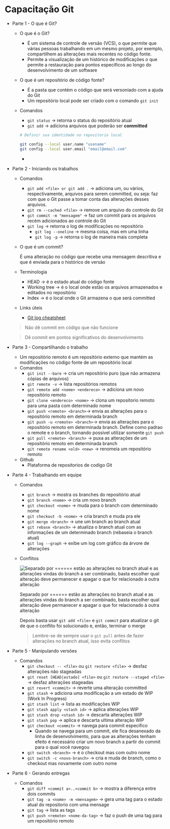 # Capacitação Git

- Parte 1 - O que é Git?
    - O que é o Git?
        - É um sistema de controle de versão (VCS), o que permite que várias pessoas trabalhando em um mesmo projeto, por exemplo, compartilhem as alterações mais recentes no código fonte.
        - Permite a visualização de um histórico de modificações o que permite a restauração para pontos específicos ao longo do desenvolvimento de um software
        
    - O que é um repositório de código fonte?
        - É a pasta que contém o código que será versoniado com a ajuda do Git
        - Um repositório local pode ser criado com o comando `git init`
        
    - Comandos
        - `git status` → retorna o status do repositório atual
        - `git add` → adiciona arquivos que poderão ser **committed**
        
        ```bash
        # Definir sua identidade no repositorio local
        
        git config --local user.name "usename"
        git config --local user.email "email@email.com"
        ```
        
        - 
    
- Parte 2 - Iniciando os trabalhos
    - Comandos
        - `git add <file> or git add .` → adiciona um, ou vários, respectivamente, arquivos para serem committed, ou seja: faz com que o Git passe a tomar conta das alterações desses arquivos.
        - `git rm --cached <file>` → remove um arquivo do controle do Git
        - `git commit -m "mensagem"` → faz um commit para os arquivos recém adicionados ao controle do Git
        - `git log` → retorna o log de modificações no repositório
            - `git log --oneline` → mesma coisa, mas em uma linha
            - `git log -p` → retorna o log de maneira mais completa
    - O que é um commit?
        
        É uma alteração no código que recebe uma mensagem descritiva e que é enviada para o histórico de versão
        
    - Terminologia
        - HEAD → é o estado atual do código fonte
        - Working tree → é o local onde estão os arquivos armazenados e editados no repositório
        - Index → é o local onde o Git armazena o que será committed
    - Links úteis
        - [Git log cheatsheet](https://devhints.io/git-log)
    
    > Não dê commit em código que não funcione
    > 
    
    > Dê commit em pontos significativos do desenvolvimento
    > 
- Parte 3 - Compartilhando o trabalho
    - Um repositório remoto é um repositório externo que mantém as modificações no código fonte de um repositório local
    - Comandos
        - `git init --bare` → cria um repositório puro (que não armazena cópias de arquivos)
        - `git remote -v` → lista repositórios remotos
        - `git remote add <nome> <endereco>` → adiciona um novo repositório remoto
        - `git clone <endereco> <nome>` → clona um repositorio remoto para uma pasta com determinado nome
        - `git push <remote> <branch>`→ envia as alterações para o repositório remoto em determinada branch
        - `git push -u <remote> <branch>`→ envia as alterações para o repositório remoto em determinada branch. Define como padrao o remote e o branch, tornando possivel utilizar somente `git push`
        - `git pull <remote> <branch>` → puxa as alterações de um repositório remoto   em determinada branch
        - `git remote rename <old> <new>` → renomeia um repositório remoto
    - Github
        - Plataforma de repositorios de codigo Git
- Parte 4 - Trabalhando em equipe
    - Comandos
        - `git branch` → mostra os branches do repositório atual
        - `git branch <nome>` → cria um novo branch
        - `git checkout <nome>` → muda para o branch com determinado nome
        - `git checkout -b <nome>` → cria branch e muda pra ele
        - `git merge <branch>` → une um branch ao branch atual
        - `git rebase <branch>` → atualiza o branch atual com as informações de um determinado branch (rebaseia o branch atual)
        - `git log --graph` → exibe um log com gráfico da árvore de alterações
    - Conflitos
        
        ![Separado por ====== estão as alterações no branch atual e as alterações vindas do branch a ser combinado, basta escolher qual alteração deve permanecer e apagar o que for relacionado à outra alteração](Capacitac%CC%A7a%CC%83o%20Git%205ff21d188a49451791e7ee278bc4dea0/Untitled.png)
        
        Separado por ====== estão as alterações no branch atual e as alterações vindas do branch a ser combinado, basta escolher qual alteração deve permanecer e apagar o que for relacionado à outra alteração
        
        Depois basta usar `git add <file>` e `git commit` para atualizar o git de que o conflito foi solucionado e, então, terminar o merge
        
        > Lembre-se de sempre usar o `git pull` antes de fazer alterações no branch atual, isso evita conflitos
        > 
        
- Parte 5 - Manipulando versões
    - Comandos
        - `git checkout -- <file>` ou `git restore <file>` → desfaz alterações não stageadas
        - `git reset [HEAD|estado] <file>` ou `git restore --staged <file>` → desfaz alterações stageadas
        - `git revert <commit>` → reverte uma alteração committed
        - `git stash` → adiciona uma modificação a um estado de WIP (Work In Progress)
        - `git stash list` → lista as modificações WIP
        - `git stash apply <stash id>` → aplica alterações WIP
        - `git stash drop <stash id>` → descarta alterações WIP
        - `git stash pop` → aplica e descarta ultima alteração WIP
        - `git checkout <commit>` → navega para commit especifico
            - Quando se navega para um commit, ele fica desanexado da linha de desenvolvimento, para que as alterações tenham efeito é necessário criar um novo branch a partir do commit para o qual você navegou
        - `git switch <branch>` → é o checkout mas com outro nome
        - `git switch -c <novo-branch>` → cria e muda de branch, como o checkout mas novamente com outro nome
- Parte 6 - Gerando entregas
    - Comandos
        - `git diff <commit a>..<commit b>` → mostra a diferença entre dois commits
        - `git tag -a <nome> -m <mensagem>` → gera uma tag para o estado atual do repositorio com uma mensage
        - `git tag` → lista as tags
        - `git push <remote> <nome-da-tag>` → faz o push de uma tag para um repositório remoto